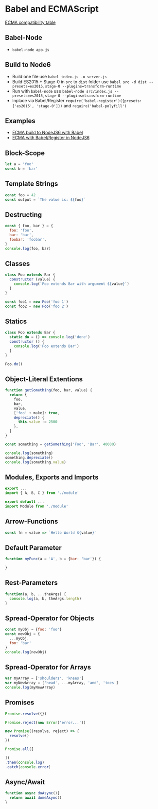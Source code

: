 # Babel and ECMAScript

[ECMA compatibility table](https://kangax.github.io/compat-table/es6/)

## Babel-Node

* `babel-node app.js`

## Build to Node6

* Build one file use `babel index.js -o server.js`
* Build ES2015 + Stage-0 in `src` to `dist` folder use `babel src -d dist --presets=es2015,stage-0 --plugins=transform-runtime`
* Run with `babel-node` use `babel-node src/index.js --presets=es2015,stage-0 --plugins=transform-runtime`
* Inplace via Babel/Register `require('babel-register')({presets: ['es2015', 'stage-0']})` and `require('babel-polyfill')`

## Examples

* [ECMA build to NodeJS6 with Babel](EXAMPLES/ECMA/BABEL-NODE/README.md)
* [ECMA with Babel/Register in NodeJS6](EXAMPLES/ECMA/BABEL-REGISTER/README.md)

## Block-Scope

```javascript
let a = 'foo'
const b = 'bar'
```

## Template Strings

```javascript
const foo = 42
const output = `The value is: ${foo}`
```

## Destructing

```javascript
const { foo, bar } = {
  foo: 'foo',
  bar: 'bar',
  foobar: 'foobar',
}
console.log(foo, bar)
```

## Classes

```javascript
class Foo extends Bar {
  constructor (value) {
    console.log(`Foo extends Bar with argument ${value}`)
  }
}

const foo1 = new Foo('foo 1')
const foo2 = new Foo('foo 2')
```

## Statics

```javascript
class Foo extends Bar {
  static do = () => console.log('done')
  constructor () {
    console.log('Foo extends Bar')
  }
}

Foo.do()
```

## Object-Literal Extentions

```javascript
function getSomething(foo, bar, value) {
  return {
    foo,
    bar,
    value,
    ['foo' + make]: true,
    depreciate() {
      this.value -= 2500
    },
  }
}

const something = getSomething('Foo', 'Bar', 40000)

console.log(something)
something.depreciate()
console.log(something.value)
```

## Modules, Exports and Imports

```javascript
export ...
import { A, B, C } from './module'

export default ...
import Module from './module'
```

## Arrow-Functions

```javascript
const fn = value => `Hello World ${value}`
```

## Default Parameter

```javascript
function myFunc(a = 'A', b = {bar: 'bar'}) {

}
```

## Rest-Parameters

```javascript
function(a, b, ...theArgs) {
  console.log(a, b, theArgs.length)
}
```

## Spread-Operator for Objects

```javascript
const myObj = {foo: 'foo'}
const newObj = {
  ...myObj,
  foo: 'bar'
}
console.log(newObj)
```

## Spread-Operator for Arrays

```javascript
var myArray = ['shoulders', 'knees']
var myNewArray = ['head', ...myArray, 'and', 'toes']
console.log(myNewArray)
```

## Promises

```javascript
Promise.resolve({})

Promise.reject(new Error('error...'))

new Promise((resolve, reject) => {
  resolve()
})

Promise.all([

])
.then(console.log)
.catch(console.error)
```

## Async/Await

```javascript
function async doAsync(){
  return await domeAsync()
}
```